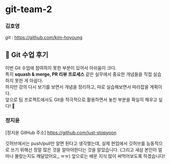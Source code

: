 # git-team-2


### 김호영

_git_ : https://github.com/kim-hoyoung

## 📝 Git 수업 후기

이번 Git 수업에 참여하지 못한 부분이 있어서 아쉬움이 크다.  
특히 **squash & merge, PR 리뷰 프로세스** 같은 실무에서 중요한 개념들을 직접 실습하지 못한 게 아쉽다.  
하지만 강의 다시 보기를 보면서 개념을 정리하고, 따로 실습해보면서 따라잡을 계획이다.  
앞으로 팀 프로젝트에서도 Git을 적극적으로 활용하면서 놓친 부분을 확실히 채우고 싶다! 🚀

### 정지윤
[정지윤 GitHub 주소] https://github.com/just-stopyoon

깃허브에서는 push/pull만 알면 된다고 생각했는데, 실제 현업에서 깃허브를 능동적으로 쓰기 위해선 정말 많은 것을 알아야한다는 것을 알았습니다. (그리고 새삼 본인이 얼마나 몰랐는지도 깨달았어요,, ㅠㅠ)
앞으로는 배운 지식 많이 써먹어보도록 하겠습니다!

